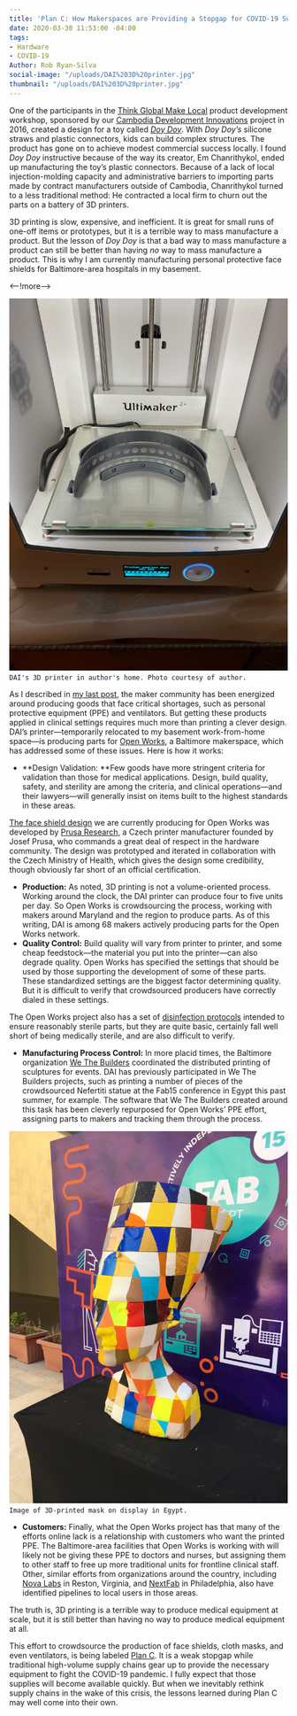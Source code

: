 ```yaml
---
title: 'Plan C: How Makerspaces are Providing a Stopgap for COVID-19 Supply Shortages'
date: 2020-03-30 11:53:00 -04:00
tags:
- Hardware
- COVID-19
Author: Rob Ryan-Silva
social-image: "/uploads/DAI%203D%20printer.jpg"
thumbnail: "/uploads/DAI%203D%20printer.jpg"
---
```


One of the participants in the [Think Global Make Local](https://www.development-innovations.org/success-stories/think-global-make-local-3d-printing-propels-young-cambodians-future/) product development workshop, sponsored by our [Cambodia Development Innovations](https://www.dai.com/our-work/projects/cambodia-development-innovations) project in 2016, created a design for a toy called *[Doy Doy](https://www.facebook.com/Doydoycompany/)*. With *Doy Doy’s* silicone straws and plastic connectors, kids can build complex structures. The product has gone on to achieve modest commercial success locally. I found *Doy Doy* instructive because of the way its creator, Em Chanrithykol, ended up manufacturing the toy’s plastic connectors. Because of a lack of local injection-molding capacity and administrative barriers to importing parts made by contract manufacturers outside of Cambodia, Chanrithykol turned to a less traditional method: He contracted a local firm to churn out the parts on a battery of 3D printers.

3D printing is slow, expensive, and inefficient. It is great for small runs of one-off items or prototypes, but it is a terrible way to mass manufacture a product. But the lesson of *Doy Doy* is that a bad way to mass manufacture a product can still be better than having *no* way to mass manufacture a product. This is why I am currently manufacturing personal protective face shields for Baltimore-area hospitals in my basement.

<--!more-->

![DAI 3D printer.jpg](/uploads/DAI%203D%20printer.jpg)`DAI's 3D printer in author's home. Photo courtesy of author.`

As I described in [my last post](https://dai-global-digital.com/COVID-looking-for-the-helpers-in-the-hardware-community.html), the maker community has been energized around producing goods that face critical shortages, such as personal protective equipment (PPE) and ventilators. But getting these products applied in clinical settings requires much more than printing a clever design. DAI’s printer—temporarily relocated to my basement work-from-home space—is producing parts for [Open Works](https://www.openworksbmore.org/), a Baltimore makerspace, which has addressed some of these issues. Here is how it works:

* **Design Validation: **Few goods have more stringent criteria for validation than those for medical applications. Design, build quality, safety, and sterility are among the criteria, and clinical operations—and their lawyers—will generally insist on items built to the highest standards in these areas.

[The face shield design](https://www.prusaprinters.org/prints/25857-prusa-protective-face-shield-rc3) we are currently producing for Open Works was developed by [Prusa Research](https://www.prusa3d.com/), a Czech printer manufacturer founded by Josef Prusa, who commands a great deal of respect in the hardware community. The design was prototyped and iterated in collaboration with the Czech Ministry of Health, which gives the design some credibility, though obviously far short of an official certification.

* **Production:** As noted, 3D printing is not a volume-oriented process. Working around the clock, the DAI printer can produce four to five units per day. So Open Works is crowdsourcing the process, working with makers around Maryland and the region to produce parts. As of this writing, DAI is among 68 makers actively producing parts for the Open Works network.
* **Quality Control:** Build quality will vary from printer to printer, and some cheap feedstock—the material you put into the printer—can also degrade quality. Open Works has specified the settings that should be used by those supporting the development of some of these parts. These standardized settings are the biggest factor determining quality. But it is difficult to verify that crowdsourced producers have correctly dialed in these settings.

The Open Works project also has a set of [disinfection protocols](https://drive.google.com/file/d/1Dh0AOz_qGxefhJkCVkIbqK5fGdwxstkt/view) intended to ensure reasonably sterile parts, but they are quite basic, certainly fall well short of being medically sterile, and are also difficult to verify.
* **Manufacturing Process Control:** In more placid times, the Baltimore organization [We The Builders](https://www.wethebuilders.com/) coordinated the distributed printing of sculptures for events. DAI has previously participated in We The Builders projects, such as printing a number of pieces of the crowdsourced Nefertiti statue at the Fab15 conference in Egypt this past summer, for example. The software that We The Builders created around this task has been cleverly repurposed for Open Works’ PPE effort, assigning parts to makers and tracking them through the process.

![3Dprinted mask.jpg](/uploads/3Dprinted%20mask.jpg)`Image of 3D-printed mask on display in Egypt.`

* **Customers:** Finally, what the Open Works project has that many of the efforts online lack is a relationship with customers who want the printed PPE. The Baltimore-area facilities that Open Works is working with will likely not be giving these PPE to doctors and nurses, but assigning them to other staff to free up more traditional units for frontline clinical staff. Other, similar efforts from organizations around the country, including [Nova Labs](https://www.nova-labs.org/) in Reston, Virginia, and [NextFab](https://nextfab.com/) in Philadelphia, also have identified pipelines to local users in those areas.

The truth is, 3D printing is a terrible way to produce medical equipment at scale, but it is still better than having no way to produce medical equipment at all.

This effort to crowdsource the production of face shields, cloth masks, and even ventilators, is being labeled [Plan C](https://makezine.com/2020/03/22/whats-plan-c-for-covid-19/). It is a weak stopgap while traditional high-volume supply chains gear up to provide the necessary equipment to fight the COVID-19 pandemic. I fully expect that those supplies will become available quickly. But when we inevitably rethink supply chains in the wake of this crisis, the lessons learned during Plan C may well come into their own.